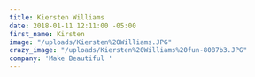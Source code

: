 ```yaml
---
title: Kiersten Williams
date: 2018-01-11 12:11:00 -05:00
first_name: Kirsten
image: "/uploads/Kiersten%20Williams.JPG"
crazy_image: "/uploads/Kiersten%20Williams%20fun-8087b3.JPG"
company: 'Make Beautiful '
---
```


